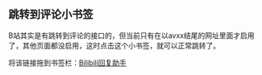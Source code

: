 ## 跳转到评论小书签
B站其实是有跳转到评论的接口的，但当前只有在以avxx结尾的网址里面才启用了，其他页面都没启用，这时点击这个小书签，就可以正常跳转了。

将该链接拖到书签栏：<a href="javascript:(function(){ let s = document.createElement('script'); s.src = 'https://rawgit.com/ipcjs/bilibili-helper/jslet/bilibili_comment_search.js'; document.querySelector('head').appendChild(s); })();">Bilibili回复助手</a>
